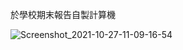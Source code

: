 於學校期末報告自製計算機

![Screenshot_2021-10-27-11-09-16-54](https://user-images.githubusercontent.com/43978015/138993661-5d08ae31-21cf-4630-9d55-e84703706f32.png)
